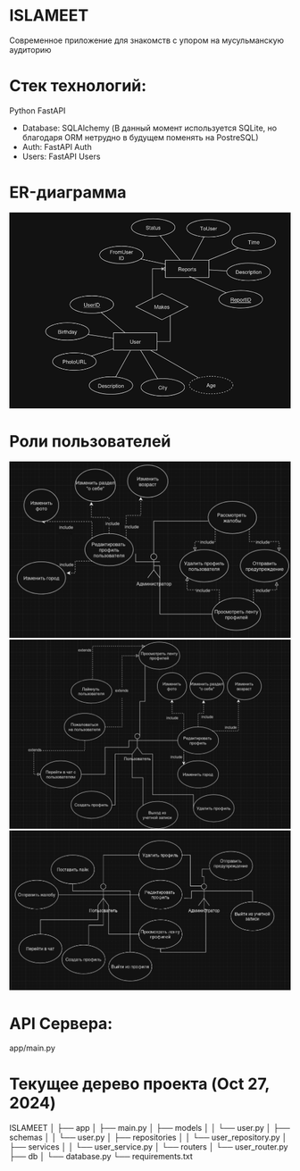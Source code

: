 # ISLAMEET

Современное приложение для знакомств с упором на мусульманскую аудиторию

# Стек технологий:
  Python FastAPI
  - Database: SQLAlchemy (В данный момент используется SQLite, но благодаря ORM нетрудно в будущем поменять на PostreSQL)
  - Auth: FastAPI Auth
  - Users: FastAPI Users

# ER-диаграмма
![ERD](images/erd.png)


# Роли пользователей
![Admin](images/admin.png)
![User](images/user.png)
![General](images/general.png)

# API Сервера:
app/main.py

# Текущее дерево проекта (Oct 27, 2024)
ISLAMEET
│
├── app
│   ├── main.py
│   ├── models
│   │   └── user.py
│   ├── schemas
│   │   └── user.py
│   ├── repositories
│   │   └── user_repository.py
│   ├── services
│   │   └── user_service.py
│   └── routers
│       └── user_router.py
├── db
│   └── database.py
└── requirements.txt